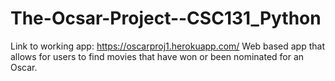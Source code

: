 # The-Ocsar-Project--CSC131_Python
 
Link to working app: https://oscarproj1.herokuapp.com/
Web based app that allows for users to find movies that have won or been nominated for an Oscar.
